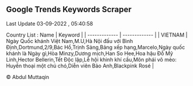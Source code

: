 

## Google Trends Keywords Scraper 
 
Last Update 03-09-2022 , 05:40:58

Country List :
 Name  | Keyword |
| ------------- | ------------- |
| VIETNAM | Ngày Quốc khánh Việt Nam,M.U,Hà Nội đấu với Bình Định,Dortmund,2/9,Bác Hồ,Trịnh Sảng,Bảng xếp hạng,Marcelo,Ngày quốc khánh là Ngày gì,Hòa Minzy,Dương mịch,Han So Hee,Hoa hậu Đỗ Mỹ Linh,Hector Bellerin,Tết Độc lập,Lễ hội khinh khí cầu,Môn phái võ mèo: Huyền thoại một chú chó,Diễn viên Bảo Anh,Blackpink Rosé |



© Abdul Muttaqin 
